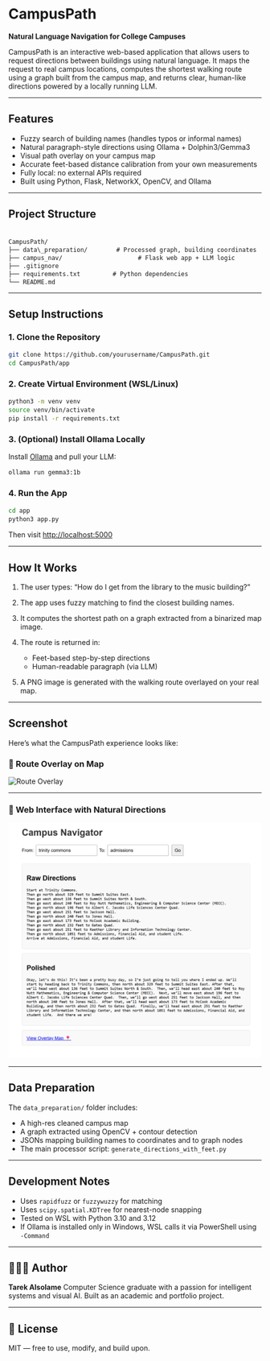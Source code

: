 # CampusPath 
**Natural Language Navigation for College Campuses**

CampusPath is an interactive web-based application that allows users to request directions between buildings using natural language. It maps the request to real campus locations, computes the shortest walking route using a graph built from the campus map, and returns clear, human-like directions powered by a locally running LLM.

---

## Features

- Fuzzy search of building names (handles typos or informal names)
- Natural paragraph-style directions using Ollama + Dolphin3/Gemma3
- Visual path overlay on your campus map
- Accurate feet-based distance calibration from your own measurements
- Fully local: no external APIs required
- Built using Python, Flask, NetworkX, OpenCV, and Ollama

---

## Project Structure

```

CampusPath/
├── data\_preparation/        # Processed graph, building coordinates
├── campus_nav/                     # Flask web app + LLM logic
├── .gitignore
├── requirements.txt         # Python dependencies
└── README.md

````

---

## Setup Instructions

### 1. Clone the Repository

```bash
git clone https://github.com/yourusername/CampusPath.git
cd CampusPath/app
````

### 2. Create Virtual Environment (WSL/Linux)

```bash
python3 -m venv venv
source venv/bin/activate
pip install -r requirements.txt
```

### 3. (Optional) Install Ollama Locally

Install [Ollama](https://ollama.com/) and pull your LLM:

```bash
ollama run gemma3:1b 
```

### 4. Run the App

```bash
cd app
python3 app.py
```

Then visit [http://localhost:5000](http://localhost:5000)

---

## How It Works

1. The user types: “How do I get from the library to the music building?”
2. The app uses fuzzy matching to find the closest building names.
3. It computes the shortest path on a graph extracted from a binarized map image.
4. The route is returned in:

   * Feet-based step-by-step directions
   * Human-readable paragraph (via LLM)
5. A PNG image is generated with the walking route overlayed on your real map.

---

## Screenshot

Here’s what the CampusPath experience looks like:

### 🔴 Route Overlay on Map

![Route Overlay](sample_route_overlay.png)

---

### 💬 Web Interface with Natural Directions

![Web Interface](sample_webpage_output.png)

---

## Data Preparation

The `data_preparation/` folder includes:

* A high-res cleaned campus map
* A graph extracted using OpenCV + contour detection
* JSONs mapping building names to coordinates and to graph nodes
* The main processor script: `generate_directions_with_feet.py`

---

##  Development Notes

* Uses `rapidfuzz` or `fuzzywuzzy` for matching
* Uses `scipy.spatial.KDTree` for nearest-node snapping
* Tested on WSL with Python 3.10 and 3.12
* If Ollama is installed only in Windows, WSL calls it via PowerShell using `-Command`

---

## 🙋🏻‍♂️ Author

**Tarek Alsolame**
Computer Science graduate with a passion for intelligent systems and visual AI.
Built as an academic and portfolio project.

---

## 📄 License

MIT — free to use, modify, and build upon.
